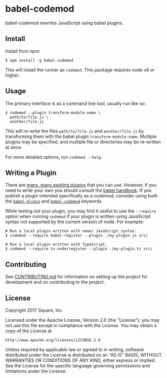 # babel-codemod

babel-codemod rewrites JavaScript using babel plugins.

## Install

Install from npm:

```
$ npm install -g babel-codemod
```

This will install the runner as `codemod`. This package requires node v6 or higher.

## Usage

The primary interface is as a command line tool, usually run like so:

```
$ codemod --plugin transform-module-name \
  path/to/file.js \
  another/file.js
```

This will re-write the files `path/to/file.js` and `another/file.js` by transforming them with the babel plugin `transform-module-name`. Multiple plugins may be specified, and multiple file or directories may be re-written at once.

For more detailed options, run `codemod --help`.

## Writing a Plugin

There are [many, many existing plugins](https://www.npmjs.com/browse/keyword/babel-plugin) that you can use. However, if you need to write your own you should consult the [babel handbook](https://github.com/thejameskyle/babel-handbook). If you publish a plugin intended specifically as a codemod, consider using both the [`babel-plugin`](https://www.npmjs.com/browse/keyword/babel-plugin) and [`babel-codemod`](https://www.npmjs.com/browse/keyword/babel-codemod) keywords.

While testing out your plugin, you may find it useful to use the `--require` option when running `codemod` if your plugin is written using JavaScript syntax not supported by the current version of node. For example:

```
# Run a local plugin written with newer JavaScript syntax.
$ codemod --require babel-register --plugin ./my-plugin.js src/

# Run a local plugin written with TypeScript.
$ codemod --require ts-node/register --plugin ./my-plugin.ts src/
```

## Contributing

See [CONTRIBUTING.md](./CONTRIBUTING.md) for information on setting up the project for development and on contributing to the project.

## License
Copyright 2017 Square, Inc.

Licensed under the Apache License, Version 2.0 (the "License"); you may not use this file except in compliance with the License. You may obtain a copy of the License at

    http://www.apache.org/licenses/LICENSE-2.0

Unless required by applicable law or agreed to in writing, software distributed under the License is distributed on an "AS IS" BASIS, WITHOUT WARRANTIES OR CONDITIONS OF ANY KIND, either express or implied. See the License for the specific language governing permissions and limitations under the License.
